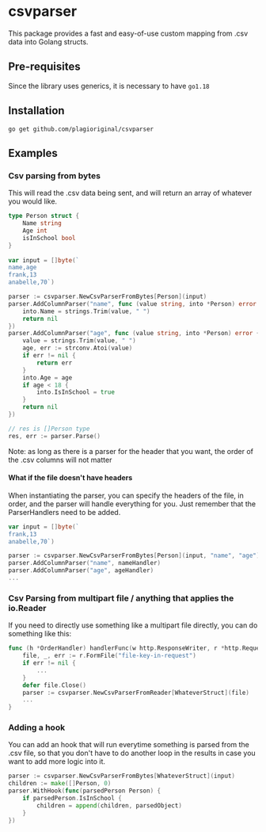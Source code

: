 # csvparser
This package provides a fast and easy-of-use custom mapping from .csv data into Golang structs.

## Pre-requisites
Since the library uses generics, it is necessary to have `go1.18`

## Installation
```
go get github.com/plagioriginal/csvparser
```

## Examples

### Csv parsing from bytes
This will read the .csv data being sent, and will return an array of whatever you would like.

```go
type Person struct {
	Name string
	Age int
	isInSchool bool
}
    
var input = []byte(`
name,age
frank,13
anabelle,70`)

parser := csvparser.NewCsvParserFromBytes[Person](input)
parser.AddColumnParser("name", func (value string, into *Person) error {
    into.Name = strings.Trim(value, " ")
    return nil
})
parser.AddColumnParser("age", func (value string, into *Person) error {
    value = strings.Trim(value, " ")
    age, err := strconv.Atoi(value)
    if err != nil {
        return err
    }
    into.Age = age
    if age < 18 {
	    into.IsInSchool = true	
    }
    return nil
})

// res is []Person type
res, err := parser.Parse()
```

Note: as long as there is a parser for the header that you want, the order of the .csv columns will not matter

#### What if the file doesn't have headers
When instantiating the parser, you can specify the headers of the file, in order, and the parser will handle everything 
for you. Just remember that the ParserHandlers need to be added.

```go
var input = []byte(`
frank,13
anabelle,70`)

parser := csvparser.NewCsvParserFromBytes[Person](input, "name", "age")
parser.AddColumnParser("name", nameHandler)
parser.AddColumnParser("age", ageHandler)
...
```
### Csv Parsing from multipart file / anything that applies the io.Reader
If you need to directly use something like a multipart file directly, you can do something like this:
```go
func (h *OrderHandler) handlerFunc(w http.ResponseWriter, r *http.Request) {
    file, _, err := r.FormFile("file-key-in-request")
    if err != nil {
        ...
    }
	defer file.Close()
	parser := csvparser.NewCsvParserFromReader[WhateverStruct](file)
	...
}
```

### Adding a hook
You can add an hook that will run everytime something is parsed from the .csv file, so that you don't have to do another loop in the results in case you want to add more logic into it.

```go
parser := csvparser.NewCsvParserFromBytes[WhateverStruct](input)
children := make([]Person, 0)
parser.WithHook(func(parsedPerson Person) {
    if parsedPerson.IsInSchool {
        children = append(children, parsedObject)
    }
})
```